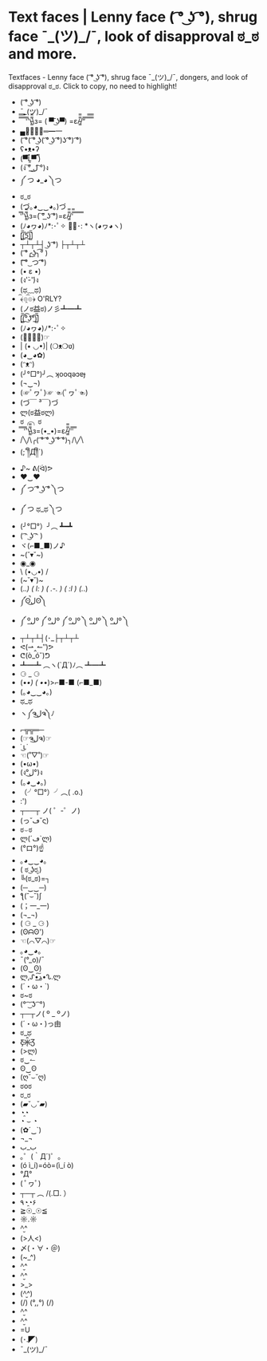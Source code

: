 # Text faces | Lenny face ( ͡° ͜ʖ ͡°), shrug face ¯\_(ツ)_/¯, look of disapproval ಠ_ಠ and more.</title>

Textfaces - Lenny face ( ͡° ͜ʖ ͡°), shrug face ¯\_(ツ)_/¯, dongers, and look of disapproval ಠ_ಠ. Click to copy, no need to highlight!

- ( ͡° ͜ʖ ͡°)
- ¯\_(ツ)_/¯
- ̿̿ ̿̿ ̿̿ ̿&#39;̿&#39;\̵͇̿̿\з= ( ▀ ͜͞ʖ▀) =ε/̵͇̿̿/’̿’̿ ̿ ̿̿ ̿̿ ̿̿
- ▄︻̷̿┻̿═━一
- ( ͡°( ͡° ͜ʖ( ͡° ͜ʖ ͡°)ʖ ͡°) ͡°)
- ʕ•ᴥ•ʔ
- (▀̿Ĺ̯▀̿ ̿)
- (ง ͠° ͟ل͜ ͡°)ง
- ༼ つ ◕_◕ ༽つ
- ಠ_ಠ
- (づ｡◕‿‿◕｡)づ
- ̿&#39;̿&#39;\̵͇̿̿\з=( ͠° ͟ʖ ͡°)=ε/̵͇̿̿/&#39;̿̿ ̿ ̿ ̿ ̿ ̿
- (ﾉ◕ヮ◕)ﾉ*:･ﾟ✧ ✧ﾟ･: *ヽ(◕ヮ◕ヽ)
- [̲̅$̲̅(̲̅5̲̅)̲̅$̲̅]
- ┬┴┬┴┤ ͜ʖ ͡°) ├┬┴┬┴
- ( ͡°╭͜ʖ╮͡° )
- (͡ ͡° ͜ つ ͡͡°)
- (• ε •)
- (ง&#39;̀-&#39;́)ง
- (ಥ﹏ಥ)
- ﴾͡๏̯͡๏﴿ O&#39;RLY?
- (ノಠ益ಠ)ノ彡┻━┻
- [̲̅$̲̅(̲̅ ͡° ͜ʖ ͡°̲̅)̲̅$̲̅]
- (ﾉ◕ヮ◕)ﾉ*:･ﾟ✧
- (☞ﾟ∀ﾟ)☞
- | (• ◡•)| (❍ᴥ❍ʋ)
- (◕‿◕✿)
- (ᵔᴥᵔ)
- (╯°□°)╯︵ ʞooqǝɔɐɟ
- (¬‿¬)
- (☞ﾟヮﾟ)☞ ☜(ﾟヮﾟ☜)
- (づ￣ ³￣)づ
- ლ(ಠ益ಠლ)
- ಠ╭╮ಠ
- ̿ ̿ ̿&#39;̿&#39;\̵͇̿̿\з=(•_•)=ε/̵͇̿̿/&#39;̿&#39;̿ ̿
- /╲/\╭( ͡° ͡° ͜ʖ ͡° ͡°)╮/\╱\
- (;´༎ຶД༎ຶ`)
- ♪~ ᕕ(ᐛ)ᕗ
- ♥‿♥
- ༼ つ ͡° ͜ʖ ͡° ༽つ
- ༼ つ ಥ_ಥ ༽つ
-  (╯°□°）╯︵ ┻━┻
- ( ͡ᵔ ͜ʖ ͡ᵔ )
- ヾ(⌐■_■)ノ♪
- ~(˘▾˘~)
- ◉_◉
- \ (•◡•) /
- (~˘▾˘)~
- (._.) ( l: ) ( .-. ) ( :l ) (._.)
- ༼ʘ̚ل͜ʘ̚༽
- ༼ ºل͟º ༼ ºل͟º ༼ ºل͟º ༽ ºل͟º ༽ ºل͟º ༽
- ┬┴┬┴┤(･_├┬┴┬┴
- ᕙ(⇀‸↼‶)ᕗ
- ᕦ(ò_óˇ)ᕤ
- ┻━┻ ︵ヽ(`Д´)ﾉ︵ ┻━┻
- ⚆ _ ⚆
- (•_•) ( •_•)&gt;⌐■-■ (⌐■_■)
- (｡◕‿‿◕｡)
- ಥ_ಥ
- ヽ༼ຈل͜ຈ༽ﾉ
- ⌐╦╦═─
- (☞ຈل͜ຈ)☞
- ˙ ͜ʟ˙
- ☜(˚▽˚)☞
- (•ω•)
- (ง°ل͜°)ง
- (｡◕‿◕｡)
- （╯°□°）╯︵( .o.)
- :&#39;)
- ┬──┬ ノ( ゜-゜ノ)
- (っ˘ڡ˘ς)
- ಠ⌣ಠ
- ლ(´ڡ`ლ)
- (°ロ°)☝
- ｡◕‿‿◕｡
- ( ಠ ͜ʖರೃ)
- ╚(ಠ_ಠ)=┐
- (─‿‿─)
- ƪ(˘⌣˘)ʃ
- (；一_一)
- (¬_¬)
- ( ⚆ _ ⚆ )
- (ʘᗩʘ&#39;)
- ☜(⌒▽⌒)☞
- ｡◕‿◕｡
- ¯\(°_o)/¯
- (ʘ‿ʘ)
- ლ,ᔑ•ﺪ͟͠•ᔐ.ლ
- (´・ω・`)
- ಠ~ಠ
- (° ͡ ͜ ͡ʖ ͡ °)
- ┬─┬ノ( º _ ºノ)
- (´・ω・)っ由
- ಠ_ಥ
- Ƹ̵̡Ӝ̵̨̄Ʒ
- (&gt;ლ)
- ಠ‿↼
- ʘ‿ʘ
- (ღ˘⌣˘ღ)
- ಠoಠ
- ರ_ರ
- (▰˘◡˘▰)
- ◔̯◔
- ◔ ⌣ ◔
- (✿´‿`)
- ¬_¬
- ب_ب
- ｡゜(｀Д´)゜｡
- (ó ì_í)=óò=(ì_í ò)
- °Д°
- ( ﾟヮﾟ)
- ┬─┬﻿ ︵ /(.□. ）
- ٩◔̯◔۶
- ≧☉_☉≦
- ☼.☼
- ^̮^
- (&gt;人&lt;)
- 〆(・∀・＠)
- (~_^)
- ^̮^
- ^̮^
- &gt;_&gt;
- (^̮^)
- (/) (°,,°) (/)
- ^̮^
- ^̮^
- =U
- (･.◤)
- ¯\_(ツ)_/¯
